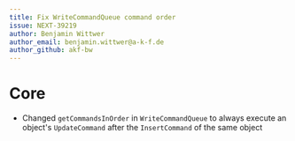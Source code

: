 ```yaml
---
title: Fix WriteCommandQueue command order
issue: NEXT-39219
author: Benjamin Wittwer
author_email: benjamin.wittwer@a-k-f.de
author_github: akf-bw
---
```

# Core
* Changed `getCommandsInOrder` in `WriteCommandQueue` to always execute an object's `UpdateCommand` after the `InsertCommand` of the same object
